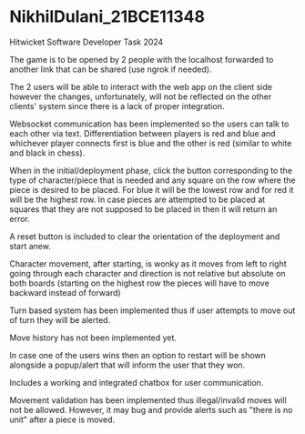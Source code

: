 # NikhilDulani_21BCE11348
Hitwicket Software Developer Task 2024


The game is to be opened by 2 people with the localhost forwarded to another link that can be shared (use ngrok if needed).

The 2 users will be able to interact with the web app on the client side however the changes, unfortunately, will not be reflected on the other clients' system since there is a lack of proper integration.

Websocket communication has been implemented so the users can talk to each other via text.
Differentiation between players is red and blue and whichever player connects first is blue and the other is red (similar to white and black in chess).

When in the initial/deployment phase, click the button corresponding to the type of character/piece that is needed and any square on the row where the piece is desired to be placed.
For blue it will be the lowest row and for red it will be the highest row. In case pieces are attempted to be placed at squares that they are not supposed to be placed in then it will return an error.

A reset button is included to clear the orientation of the deployment and start anew.

Character movement, after starting, is wonky as it moves from left to right going through each character and direction is not relative but absolute on both boards (starting on the highest row the pieces will have to move backward instead of forward)

Turn based system has been implemented thus if user attempts to move out of turn they will be alerted.

Move history has not been implemented yet.

In case one of the users wins then an option to restart will be shown alongside a popup/alert that will inform the user that they won.

Includes a working and integrated chatbox for user communication.

Movement validation has been implemented thus illegal/invalid moves will not be allowed. However, it may bug and provide alerts such as "there is no unit" after a piece is moved.
